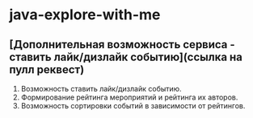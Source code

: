 # java-explore-with-me
## [Дополнительная возможность сервиса - ставить лайк/дизлайк событию](ссылка на пулл реквест)
1. Возможность ставить лайк/дизлайк событию.
2. Формирование рейтинга мероприятий и рейтинга их авторов.
3. Возможность сортировки событий в зависимости от рейтингов.